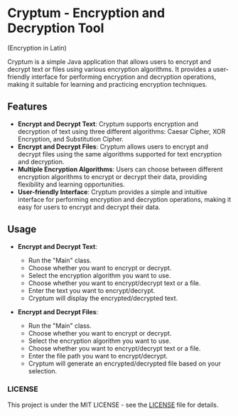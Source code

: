 # Cryptum - Encryption and Decryption Tool
(Encryption in Latin)

Cryptum is a simple Java application that allows users to encrypt and decrypt text or files using various encryption algorithms. It provides a user-friendly interface for performing encryption and decryption operations, making it suitable for learning and practicing encryption techniques.

## Features
- **Encrypt and Decrypt Text**: Cryptum supports encryption and decryption of text using three different algorithms: Caesar Cipher, XOR Encryption, and Substitution Cipher.
- **Encrypt and Decrypt Files**: Cryptum allows users to encrypt and decrypt files using the same algorithms supported for text encryption and decryption.
- **Multiple Encryption Algorithms**: Users can choose between different encryption algorithms to encrypt or decrypt their data, providing flexibility and learning opportunities.
- **User-friendly Interface**: Cryptum provides a simple and intuitive interface for performing encryption and decryption operations, making it easy for users to encrypt and decrypt their data.

## Usage
- **Encrypt and Decrypt Text**:
    - Run the "Main" class.
    - Choose whether you want to encrypt or decrypt.
    - Select the encryption algorithm you want to use.
    - Choose whether you want to encrypt/decrypt text or a file.
    - Enter the text you want to encrypt/decrypt.
    - Cryptum will display the encrypted/decrypted text.

- **Encrypt and Decrypt Files**:
    - Run the "Main" class.
    - Choose whether you want to encrypt or decrypt.
    - Select the encryption algorithm you want to use.
    - Choose whether you want to encrypt/decrypt text or a file.
    - Enter the file path you want to encrypt/decrypt.
    - Cryptum will generate an encrypted/decrypted file based on your selection.

### LICENSE

This project is under the MIT LICENSE - see the [LICENSE](LICENSE.txt) file for details.
